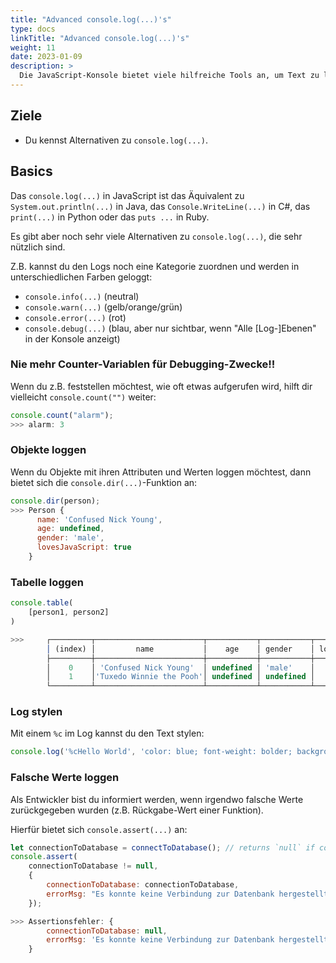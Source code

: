 ```yaml
---
title: "Advanced console.log(...)'s"
type: docs
linkTitle: "Advanced console.log(...)'s"
weight: 11
date: 2023-01-09
description: >
  Die JavaScript-Konsole bietet viele hilfreiche Tools an, um Text zu loggen. Diese Möglichkeiten schauen wir uns hier an.
---
```



## Ziele
* Du kennst Alternativen zu `console.log(...)`.


## Basics
Das `console.log(...)` in JavaScript ist das Äquivalent zu `System.out.println(...)` in Java, das `Console.WriteLine(...)` in C#, das `print(...)` in Python oder das `puts ...` in Ruby.

Es gibt aber noch sehr viele Alternativen zu `console.log(...)`, die sehr nützlich sind.

Z.B. kannst du den Logs noch eine Kategorie zuordnen und werden in unterschiedlichen Farben geloggt:
* `console.info(...)` (neutral)
* `console.warn(...)` (gelb/orange/grün)
* `console.error(...)` (rot)
* `console.debug(...)` (blau, aber nur sichtbar, wenn "Alle [Log-]Ebenen" in der Konsole anzeigt)

### Nie mehr Counter-Variablen für Debugging-Zwecke!!
Wenn du z.B. feststellen möchtest, wie oft etwas aufgerufen wird, hilft dir vielleicht `console.count("")` weiter:

```javascript
console.count("alarm");
>>> alarm: 3
```

### Objekte loggen
Wenn du Objekte mit ihren Attributen und Werten loggen möchtest, dann bietet sich die `console.dir(...)`-Funktion an:

```javascript
console.dir(person);
>>> Person {
      name: 'Confused Nick Young',
      age: undefined,
      gender: 'male',
      lovesJavaScript: true
    }
```

### Tabelle loggen
```javascript
console.table(
    [person1, person2]
)

>>>     ┌─────────┬────────────────────────┬───────────┬───────────┬─────────────────┐
        │ (index) │         name           │    age    │ gender    │ lovesJavaScript │
        ├─────────┼────────────────────────┼───────────┼───────────┼─────────────────┤
        │    0    │ 'Confused Nick Young'  │ undefined │ 'male'    │      false      │
        │    1    │'Tuxedo Winnie the Pooh'│ undefined │ undefined │      true       │
        └─────────┴────────────────────────┴───────────┴───────────┴─────────────────┘
```

### Log stylen
Mit einem `%c` im Log kannst du den Text stylen:
 
 ```javascript
console.log('%cHello World', 'color: blue; font-weight: bolder; background-color: white; border-radius: 2em; padding: 1em;')
 ```

### Falsche Werte loggen
Als Entwickler bist du informiert werden, wenn irgendwo falsche Werte zurückgegeben wurden (z.B. Rückgabe-Wert einer Funktion).

Hierfür bietet sich `console.assert(...)` an:

```javascript
let connectionToDatabase = connectToDatabase(); // returns `null` if connection fails.
console.assert(
    connectionToDatabase != null, 
    {
        connectionToDatabase: connectionToDatabase,
        errorMsg: "Es konnte keine Verbindung zur Datenbank hergestellt werden. ¯\_(ツ)_/¯"
    });

>>> Assertionsfehler: {
        connectionToDatabase: null, 
        errorMsg: 'Es konnte keine Verbindung zur Datenbank hergestellt werden. ¯_(ツ)_/¯'
    }
```